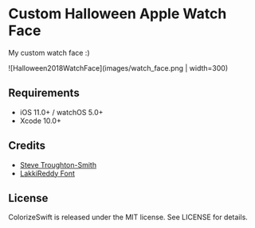 #  Custom Halloween Apple Watch Face

My custom watch face :)

![Halloween2018WatchFace](images/watch_face.png | width=300)

## Requirements

- iOS 11.0+ / watchOS 5.0+
- Xcode 10.0+

## Credits

- [Steve Troughton-Smith](https://github.com/steventroughtonsmith/SpriteKitWatchFace)
- [LakkiReddy Font](https://fonts.google.com/specimen/Lakki+Reddy?selection.family=Lakki+Reddy) 

## License

ColorizeSwift is released under the MIT license. See LICENSE for details.
